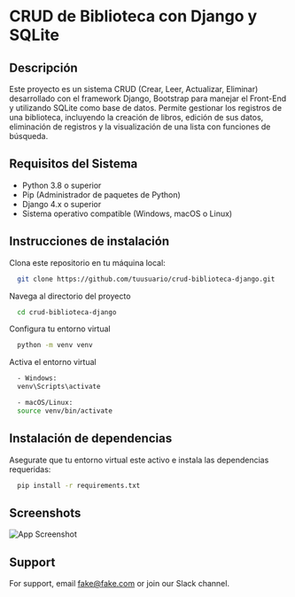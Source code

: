 
# CRUD de Biblioteca con Django y SQLite



## Descripción

Este proyecto es un sistema CRUD (Crear, Leer, Actualizar, Eliminar) desarrollado con el framework Django, Bootstrap para manejar el Front-End y utilizando SQLite como base de datos. Permite gestionar los registros de una biblioteca, incluyendo la creación de libros, edición de sus datos, eliminación de registros y la visualización de una lista con funciones de búsqueda.
## Requisitos del Sistema

- Python 3.8 o superior
- Pip (Administrador de paquetes de Python)
- Django 4.x o superior
- Sistema operativo compatible (Windows, macOS o Linux)
## Instrucciones de instalación

Clona este repositorio en tu máquina local:

```bash
  git clone https://github.com/tuusuario/crud-biblioteca-django.git

```

Navega al directorio del proyecto

```bash
  cd crud-biblioteca-django
```

Configura tu entorno virtual

```bash
  python -m venv venv

```

Activa el entorno virtual

```bash
  - Windows:
  venv\Scripts\activate

  - macOS/Linux:
  source venv/bin/activate
```


## Instalación de dependencias

 Asegurate que tu entorno virtual este activo e instala las dependencias requeridas:
```bash
  pip install -r requirements.txt
```


## Screenshots

![App Screenshot](https://via.placeholder.com/468x300?text=App+Screenshot+Here)


## Support

For support, email fake@fake.com or join our Slack channel.

